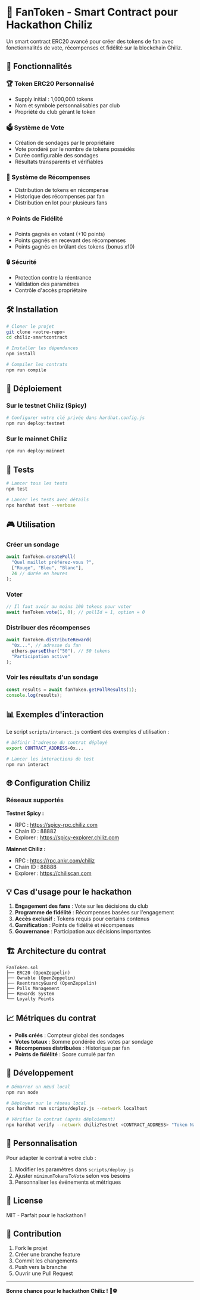 # 🚀 FanToken - Smart Contract pour Hackathon Chiliz

Un smart contract ERC20 avancé pour créer des tokens de fan avec fonctionnalités de vote, récompenses et fidélité sur la blockchain Chiliz.

## 🎯 Fonctionnalités

### 🏆 Token ERC20 Personnalisé
- Supply initial : 1,000,000 tokens
- Nom et symbole personnalisables par club
- Propriété du club gérant le token

### 🗳️ Système de Vote
- Création de sondages par le propriétaire
- Vote pondéré par le nombre de tokens possédés
- Durée configurable des sondages
- Résultats transparents et vérifiables

### 🎁 Système de Récompenses
- Distribution de tokens en récompense
- Historique des récompenses par fan
- Distribution en lot pour plusieurs fans

### ⭐ Points de Fidélité
- Points gagnés en votant (+10 points)
- Points gagnés en recevant des récompenses
- Points gagnés en brûlant des tokens (bonus x10)

### 🔒 Sécurité
- Protection contre la réentrance
- Validation des paramètres
- Contrôle d'accès propriétaire

## 🛠️ Installation

```bash
# Cloner le projet
git clone <votre-repo>
cd chiliz-smartcontract

# Installer les dépendances
npm install

# Compiler les contrats
npm run compile
```

## 🚀 Déploiement

### Sur le testnet Chiliz (Spicy)
```bash
# Configurer votre clé privée dans hardhat.config.js
npm run deploy:testnet
```

### Sur le mainnet Chiliz
```bash
npm run deploy:mainnet
```

## 🧪 Tests

```bash
# Lancer tous les tests
npm test

# Lancer les tests avec détails
npx hardhat test --verbose
```

## 🎮 Utilisation

### Créer un sondage
```javascript
await fanToken.createPoll(
  "Quel maillot préférez-vous ?",
  ["Rouge", "Bleu", "Blanc"],
  24 // durée en heures
);
```

### Voter
```javascript
// Il faut avoir au moins 100 tokens pour voter
await fanToken.vote(1, 0); // pollId = 1, option = 0
```

### Distribuer des récompenses
```javascript
await fanToken.distributeReward(
  "0x...", // adresse du fan
  ethers.parseEther("50"), // 50 tokens
  "Participation active"
);
```

### Voir les résultats d'un sondage
```javascript
const results = await fanToken.getPollResults(1);
console.log(results);
```

## 📊 Exemples d'interaction

Le script `scripts/interact.js` contient des exemples d'utilisation :

```bash
# Définir l'adresse du contrat déployé
export CONTRACT_ADDRESS=0x...

# Lancer les interactions de test
npm run interact
```

## 🌐 Configuration Chiliz

### Réseaux supportés

**Testnet Spicy :**
- RPC : https://spicy-rpc.chiliz.com
- Chain ID : 88882
- Explorer : https://spicy-explorer.chiliz.com

**Mainnet Chiliz :**
- RPC : https://rpc.ankr.com/chiliz
- Chain ID : 88888
- Explorer : https://chiliscan.com

## 💡 Cas d'usage pour le hackathon

1. **Engagement des fans** : Vote sur les décisions du club
2. **Programme de fidélité** : Récompenses basées sur l'engagement
3. **Accès exclusif** : Tokens requis pour certains contenus
4. **Gamification** : Points de fidélité et récompenses
5. **Gouvernance** : Participation aux décisions importantes

## 🏗️ Architecture du contrat

```
FanToken.sol
├── ERC20 (OpenZeppelin)
├── Ownable (OpenZeppelin)
├── ReentrancyGuard (OpenZeppelin)
├── Polls Management
├── Rewards System
└── Loyalty Points
```

## 📈 Métriques du contrat

- **Polls créés** : Compteur global des sondages
- **Votes totaux** : Somme pondérée des votes par sondage
- **Récompenses distribuées** : Historique par fan
- **Points de fidélité** : Score cumulé par fan

## 🔧 Développement

```bash
# Démarrer un nœud local
npm run node

# Déployer sur le réseau local
npx hardhat run scripts/deploy.js --network localhost

# Vérifier le contrat (après déploiement)
npx hardhat verify --network chilizTestnet <CONTRACT_ADDRESS> "Token Name" "SYMBOL" "Club Name"
```

## 🎨 Personnalisation

Pour adapter le contrat à votre club :

1. Modifier les paramètres dans `scripts/deploy.js`
2. Ajuster `minimumTokensToVote` selon vos besoins
3. Personnaliser les événements et métriques

## 📝 License

MIT - Parfait pour le hackathon !

## 🤝 Contribution

1. Fork le projet
2. Créer une branche feature
3. Commit les changements
4. Push vers la branche
5. Ouvrir une Pull Request

---

**Bonne chance pour le hackathon Chiliz ! 🚀⚽**